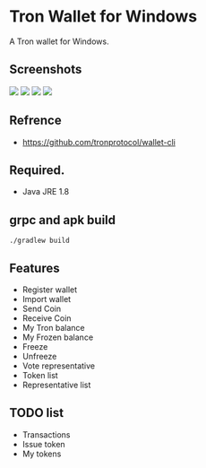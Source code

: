 # Tron Wallet for Windows

A Tron wallet for Windows.

## Screenshots
<img src="https://github.com/leckylao/tron-wallet/blob/win_wallet/tab1.PNG"> 
<img src="https://github.com/leckylao/tron-wallet/blob/win_wallet/tab2.PNG"> 
<img src="https://github.com/leckylao/tron-wallet/blob/win_wallet/tab3.PNG"> 
<img src="https://github.com/leckylao/tron-wallet/blob/win_wallet/tab4.PNG"> 

## Refrence
- https://github.com/tronprotocol/wallet-cli

## Required.
 - Java JRE 1.8
 
## grpc and apk build
```
./gradlew build
```

## Features

- Register wallet
- Import wallet
- Send Coin
- Receive Coin
- My Tron balance
- My Frozen balance
- Freeze
- Unfreeze
- Vote representative
- Token list
- Representative list

## TODO list

- Transactions
- Issue token
- My tokens
